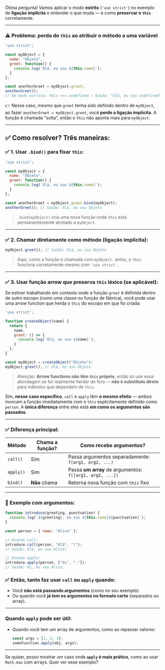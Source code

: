 Ótima pergunta! Vamos aplicar o modo **estrito** (`'use strict'`) no exemplo de **ligação implícita** e entender o que muda — e como **preservar o `this`** corretamente.

---

### ⚠️ Problema: perda do `this` ao atribuir o método a uma variável

```javascript
'use strict';

const myObject = {
  name: "Objeto",
  greet: function() {
    console.log(`Olá, eu sou ${this.name}`);
  }
};

const anotherGreet = myObject.greet;
anotherGreet(); 
// Em modo estrito: this === undefined → Saída: "Olá, eu sou undefined"
```

👉 Nesse caso, mesmo que `greet` tenha sido definido dentro de `myObject`, ao fazer `anotherGreet = myObject.greet`, você **perde a ligação implícita**. A função é chamada "solta", então o `this` não aponta mais para `myObject`.

---

## ✅ Como resolver? Três maneiras:

### ✅ 1. **Usar `.bind()` para fixar `this`:**

```javascript
'use strict';

const myObject = {
  name: "Objeto",
  greet: function() {
    console.log(`Olá, eu sou ${this.name}`);
  }
};

const anotherGreet = myObject.greet.bind(myObject);
anotherGreet(); // Saída: Olá, eu sou Objeto
```

> `.bind(myObject)` cria uma nova função onde `this` está permanentemente atrelado a `myObject`.

---

### ✅ 2. **Chamar diretamente como método (ligação implícita):**

```javascript
myObject.greet(); // Saída: Olá, eu sou Objeto
```

> Aqui, como a função é chamada com `myObject.` antes, o `this` funciona corretamente mesmo com `'use strict'`.

---

### ✅ 3. **Usar função arrow que preserva `this` léxico (se aplicável):**

Se estiver trabalhando em contexto onde a função `greet` é definida dentro de outro escopo (como uma classe ou função de fábrica), você pode usar uma arrow function que herda o `this` do escopo em que foi criada:

```javascript
'use strict';

function createObject(name) {
  return {
    name,
    greet: () => {
      console.log(`Olá, eu sou ${name}`);
    }
  };
}

const myObject = createObject("Objeto");
myObject.greet(); // Olá, eu sou Objeto
```

> Atenção: **Arrow functions não têm `this` próprio**, então só use essa abordagem se for realmente herdar de fora — **não é substituto direto** para métodos que dependem de `this`.

Sim, **nesse caso específico**, `call` e `apply` têm **o mesmo efeito** — ambos invocam a função imediatamente com o `this` explicitamente definido como `person`. A **única diferença** entre eles está **em como os argumentos são passados**.

---

### ✅ Diferença principal:

| Método    | Chama a função? | Como recebe argumentos?                                  |
| --------- | --------------- | -------------------------------------------------------- |
| `call()`  | Sim             | Passa argumentos separadamente: `f(arg1, arg2, ...)`     |
| `apply()` | Sim             | Passa **um array** de argumentos: `f([arg1, arg2, ...])` |
| `bind()`  | **Não** chama   | Retorna nova função com `this` fixo                      |

---

### 🧪 Exemplo com argumentos:

```javascript
function introduce(greeting, punctuation) {
  console.log(`${greeting}, eu sou ${this.name}${punctuation}`);
}

const person = { name: "Alice" };

// Usando call:
introduce.call(person, "Olá", "!"); 
// Saída: Olá, eu sou Alice!

// Usando apply:
introduce.apply(person, ["Oi", "."]); 
// Saída: Oi, eu sou Alice.
```

### ✅ Então, **tanto faz usar `call` ou `apply`** quando:

* Você **não está passando argumentos** (como no seu exemplo).
* Ou quando você **já tem os argumentos no formato certo** (separados ou array).

---

### Quando `apply` pode ser útil:

* Quando você tem um array de argumentos, como ao repassar valores:

  ```javascript
  const args = [1, 2, 3];
  someFunction.apply(obj, args);
  ```

---

Se quiser, posso mostrar um caso onde **`apply` é mais prático**, como ao usar `Math.max` com arrays. Quer ver esse exemplo?
